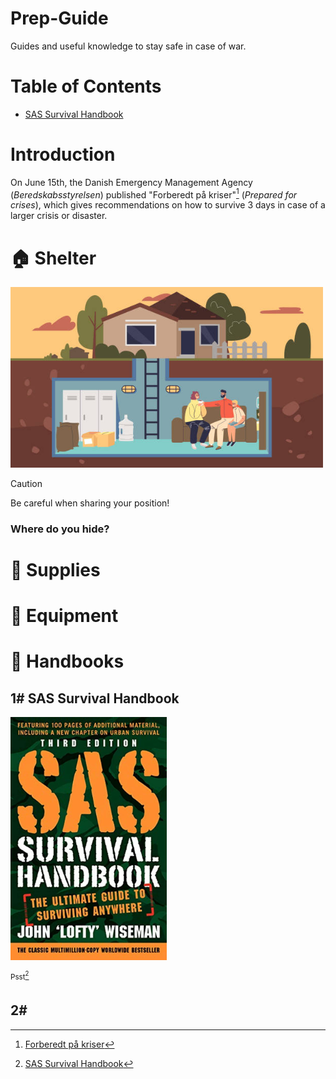 # Prep-Guide
Guides and useful knowledge to stay safe in case of war.

# Table of Contents
- [SAS Survival Handbook](#sas-survival-handbook)

# Introduction
On June 15th, the Danish Emergency Management Agency (*Beredskabsstyrelsen*) published "Forberedt på kriser"[^1] (*Prepared for crises*), which gives recommendations on how to survive 3 days in case of a larger crisis or disaster.

# 🏠 Shelter
<img src="/img/Bunker.jpg" width="500">

> [!CAUTION]
> Be careful when sharing your position!

### Where do you hide?

# 🥫 Supplies

# 🧰 Equipment


# 📕 Handbooks
## 1# SAS Survival Handbook
<img src="/img/SasSurvivalHandbook.jpg" width="250">

<sup>Psst[^2]</sup>

## 2# 


[^1]: [Forberedt på kriser](https://www.brs.dk/da/forberedt/)
[^2]: [SAS Survival Handbook](https://annas-archive.gs/md5/073a3d2550a0027a48b8125fc93d6908)

